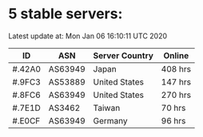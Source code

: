 # 5 stable servers:

Latest update at: Mon Jan 06 16:10:11 UTC 2020

| ID | ASN | Server Country | Online |
| -- | --- | -------------- | ------ |
| #.42A0 | AS63949 | Japan | 408 hrs |
| #.9FC3 | AS53889 | United States | 147 hrs |
| #.8FC6 | AS63949 | United States | 270 hrs |
| #.7E1D | AS3462 | Taiwan | 70 hrs |
| #.E0CF | AS63949 | Germany | 96 hrs |

